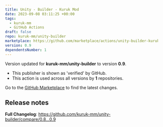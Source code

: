 ```yaml
---
title: Unity - Builder - Kuruk Mod
date: 2023-09-08 03:11:25 +00:00
tags:
  - kuruk-mm
  - GitHub Actions
draft: false
repo: kuruk-mm/unity-builder
marketplace: https://github.com/marketplace/actions/unity-builder-kuruk-mod
version: 0.9
dependentsNumber: 1
---
```



Version updated for **kuruk-mm/unity-builder** to version **0.9**.
- This publisher is shown as 'verified' by GitHub.
- This action is used across all versions by **1** repositories.

Go to the [GitHub Marketplace](https://github.com/marketplace/actions/unity-builder-kuruk-mod) to find the latest changes.

## Release notes

**Full Changelog**: https://github.com/kuruk-mm/unity-builder/compare/0.8...0.9
